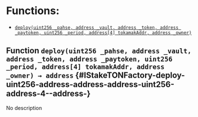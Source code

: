 # Functions:

- [`deploy(uint256 _pahse, address _vault, address _token, address _paytoken, uint256 _period, address[4] tokamakAddr, address _owner)`](#IStakeTONFactory-deploy-uint256-address-address-address-uint256-address-4--address-)

## Function `deploy(uint256 _pahse, address _vault, address _token, address _paytoken, uint256 _period, address[4] tokamakAddr, address _owner) → address` {#IStakeTONFactory-deploy-uint256-address-address-address-uint256-address-4--address-}

No description
